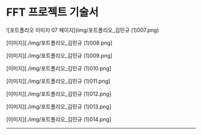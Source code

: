 # FFT 프로젝트 기술서

![포트폴리오 이미지 07 페이지](img/포트폴리오_김민규 (1)007.png)


[이미지][./img/포트폴리오_김민규 (1)008.png]


[이미지][./img/포트폴리오_김민규 (1)009.png]


[이미지][./img/포트폴리오_김민규 (1)010.png]


[이미지][./img/포트폴리오_김민규 (1)011.png]


[이미지][./img/포트폴리오_김민규 (1)012.png]


[이미지][./img/포트폴리오_김민규 (1)013.png]


[이미지][./img/포트폴리오_김민규 (1)014.png]

---
